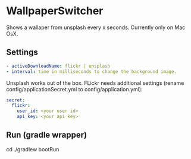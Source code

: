 WallpaperSwitcher
=================
Shows a wallaper from unsplash every x seconds.
Currently only on Mac OsX.

Settings
----
```yml
- activeDownloadName: flickr | unsplash
- interval: time in milliseconds to change the background image.
```
Unsplash works out of the box. FLickr needs additional settings (rename config/applicationSecret.yml to config/application.yml):
```yml
secret:
  flickr:
    user_id: <your user id>
    api_key: <your api key>
```   

Run (gradle wrapper)
----
cd <wallpaperSwitcherDirectory>
./gradlew bootRun




